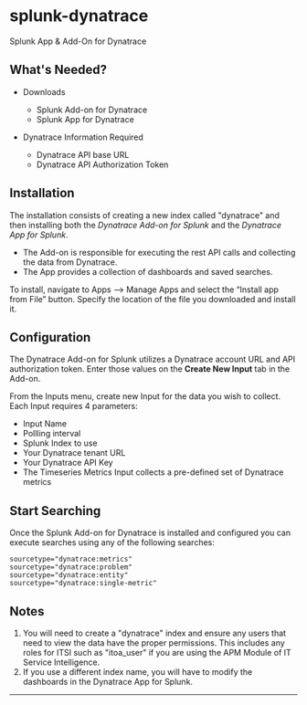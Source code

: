 # splunk-dynatrace
Splunk App &amp; Add-On for Dynatrace

## What's Needed?
- Downloads
    - Splunk Add-on for Dynatrace
    - Splunk App for Dynatrace


- Dynatrace Information Required
    - Dynatrace API base URL 
    - Dynatrace API Authorization Token
    
## Installation
The installation consists of creating a new index called "dynatrace" and 
then installing both the *Dynatrace Add-on for Splunk* and the 
*Dynatrace App for Splunk*.   
  - The Add-on is responsible for executing the rest API calls and 
collecting the data from Dynatrace.  
  - The App provides a collection of dashboards and saved searches.  
  
To install, navigate to Apps --> Manage Apps and select the “Install app 
from File” button.  Specify the location of the file you downloaded and 
install it.   

## Configuration
The Dynatrace Add-on for Splunk utilizes a Dynatrace account URL and API authorization token.  Enter those values on 
the **Create New Input** tab in the Add-on.

From the Inputs menu, create new Input for the data you wish to collect.  
Each Input requires 4 parameters:
  - Input Name 
  - Pollling interval
  - Splunk Index to use
  - Your Dynatrace tenant URL
  - Your Dynatrace API Key
  - The Timeseries Metrics Input collects a pre-defined set of Dynatrace 
metrics
  
## Start Searching
Once the Splunk Add-on for Dynatrace is installed and configured you can 
execute searches using any of the following searches: 
```
sourcetype="dynatrace:metrics"
sourcetype="dynatrace:problem"
sourcetype="dynatrace:entity"
sourcetype="dynatrace:single-metric"
```

## Notes
1. You will need to create a "dynatrace" index and ensure any users that 
need to view the data have the proper permissions.  This includes any 
roles for ITSI such as "itoa_user" if you are using the APM Module of IT 
Service Intelligence.  
2. If you use a different index name, you will have to modify the 
dashboards in the Dynatrace App for Splunk.

----  
